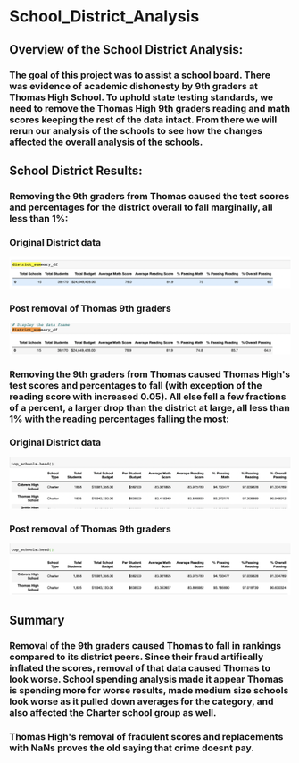 # School_District_Analysis

## Overview of the School District Analysis:

### The goal of this project was to assist a school board. There was evidence of academic dishonesty by 9th graders at Thomas High School. To uphold state testing standards, we need to remove the Thomas High 9th graders reading and math scores keeping the rest of the data intact. From there we will rerun our analysis of the schools to see how the changes affected the overall analysis of the schools.


## School District Results:

### Removing the 9th graders from Thomas caused the test scores and percentages for the district overall to fall marginally, all less than 1%:

### Original District data
![launch](Resources/District_Pre.png)

### Post removal of Thomas 9th graders
![launch](Resources/District_Post.png)

### Removing the 9th graders from Thomas caused Thomas High's test scores and percentages to fall (with exception of the reading score with increased 0.05). All else fell a few fractions of a percent, a larger drop than the district at large, all less than 1% with the reading percentages falling the most:

### Original District data
![launch](Resources/Thomas_pre.png)

### Post removal of Thomas 9th graders
![launch](Resources/Thomas_post.png)

## Summary 
### Removal of the 9th graders caused Thomas to fall in rankings compared to its district peers. Since their fraud artifically inflated the scores, removal of that data caused Thomas to look worse. School spending analysis made it appear Thomas is spending more for worse results, made medium size schools look worse as it pulled down averages for the category, and also affected the Charter school group as well. 

### Thomas High's removal of fradulent scores and replacements with NaNs proves the old saying that crime doesnt pay.

